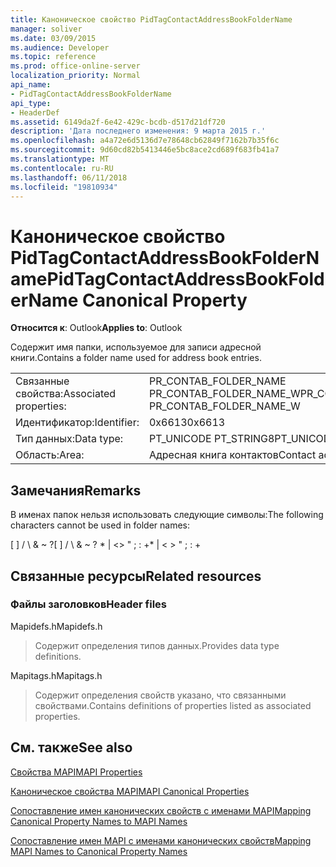 ```yaml
---
title: Каноническое свойство PidTagContactAddressBookFolderName
manager: soliver
ms.date: 03/09/2015
ms.audience: Developer
ms.topic: reference
ms.prod: office-online-server
localization_priority: Normal
api_name:
- PidTagContactAddressBookFolderName
api_type:
- HeaderDef
ms.assetid: 6149da2f-6e42-429c-bcdb-d517d21df720
description: 'Дата последнего изменения: 9 марта 2015 г.'
ms.openlocfilehash: a4a72e6d5136d7e78648cb62849f7162b7b35f6c
ms.sourcegitcommit: 9d60cd82b5413446e5bc8ace2cd689f683fb41a7
ms.translationtype: MT
ms.contentlocale: ru-RU
ms.lasthandoff: 06/11/2018
ms.locfileid: "19810934"
---
```

# <a name="pidtagcontactaddressbookfoldername-canonical-property"></a><span data-ttu-id="acbcd-103">Каноническое свойство PidTagContactAddressBookFolderName</span><span class="sxs-lookup"><span data-stu-id="acbcd-103">PidTagContactAddressBookFolderName Canonical Property</span></span>

  
  
<span data-ttu-id="acbcd-104">**Относится к**: Outlook</span><span class="sxs-lookup"><span data-stu-id="acbcd-104">**Applies to**: Outlook</span></span> 
  
<span data-ttu-id="acbcd-105">Содержит имя папки, используемое для записи адресной книги.</span><span class="sxs-lookup"><span data-stu-id="acbcd-105">Contains a folder name used for address book entries.</span></span>
  
|||
|:-----|:-----|
|<span data-ttu-id="acbcd-106">Связанные свойства:</span><span class="sxs-lookup"><span data-stu-id="acbcd-106">Associated properties:</span></span>  <br/> |<span data-ttu-id="acbcd-107">PR_CONTAB_FOLDER_NAME PR_CONTAB_FOLDER_NAME_W</span><span class="sxs-lookup"><span data-stu-id="acbcd-107">PR_CONTAB_FOLDER_NAME, PR_CONTAB_FOLDER_NAME_W</span></span>  <br/> |
|<span data-ttu-id="acbcd-108">Идентификатор:</span><span class="sxs-lookup"><span data-stu-id="acbcd-108">Identifier:</span></span>  <br/> |<span data-ttu-id="acbcd-109">0x6613</span><span class="sxs-lookup"><span data-stu-id="acbcd-109">0x6613</span></span>  <br/> |
|<span data-ttu-id="acbcd-110">Тип данных:</span><span class="sxs-lookup"><span data-stu-id="acbcd-110">Data type:</span></span>  <br/> |<span data-ttu-id="acbcd-111">PT_UNICODE PT_STRING8</span><span class="sxs-lookup"><span data-stu-id="acbcd-111">PT_UNICODE, PT_STRING8</span></span>  <br/> |
|<span data-ttu-id="acbcd-112">Область:</span><span class="sxs-lookup"><span data-stu-id="acbcd-112">Area:</span></span>  <br/> |<span data-ttu-id="acbcd-113">Адресная книга контактов</span><span class="sxs-lookup"><span data-stu-id="acbcd-113">Contact address book</span></span>  <br/> |
   
## <a name="remarks"></a><span data-ttu-id="acbcd-114">Замечания</span><span class="sxs-lookup"><span data-stu-id="acbcd-114">Remarks</span></span>

<span data-ttu-id="acbcd-115">В именах папок нельзя использовать следующие символы:</span><span class="sxs-lookup"><span data-stu-id="acbcd-115">The following characters cannot be used in folder names:</span></span>
  
<span data-ttu-id="acbcd-116">[ ] / \ &amp; ~ ?</span><span class="sxs-lookup"><span data-stu-id="acbcd-116">[ ] / \ &amp; ~ ?</span></span> <span data-ttu-id="acbcd-117">\* | \<\> " ; : +</span><span class="sxs-lookup"><span data-stu-id="acbcd-117">\* | \< \> " ; : +</span></span>
  
## <a name="related-resources"></a><span data-ttu-id="acbcd-118">Связанные ресурсы</span><span class="sxs-lookup"><span data-stu-id="acbcd-118">Related resources</span></span>

### <a name="header-files"></a><span data-ttu-id="acbcd-119">Файлы заголовков</span><span class="sxs-lookup"><span data-stu-id="acbcd-119">Header files</span></span>

<span data-ttu-id="acbcd-120">Mapidefs.h</span><span class="sxs-lookup"><span data-stu-id="acbcd-120">Mapidefs.h</span></span>
  
> <span data-ttu-id="acbcd-121">Содержит определения типов данных.</span><span class="sxs-lookup"><span data-stu-id="acbcd-121">Provides data type definitions.</span></span>
    
<span data-ttu-id="acbcd-122">Mapitags.h</span><span class="sxs-lookup"><span data-stu-id="acbcd-122">Mapitags.h</span></span>
  
> <span data-ttu-id="acbcd-123">Содержит определения свойств указано, что связанными свойствами.</span><span class="sxs-lookup"><span data-stu-id="acbcd-123">Contains definitions of properties listed as associated properties.</span></span>
    
## <a name="see-also"></a><span data-ttu-id="acbcd-124">См. также</span><span class="sxs-lookup"><span data-stu-id="acbcd-124">See also</span></span>



[<span data-ttu-id="acbcd-125">Свойства MAPI</span><span class="sxs-lookup"><span data-stu-id="acbcd-125">MAPI Properties</span></span>](mapi-properties.md)
  
[<span data-ttu-id="acbcd-126">Каноническое свойства MAPI</span><span class="sxs-lookup"><span data-stu-id="acbcd-126">MAPI Canonical Properties</span></span>](mapi-canonical-properties.md)
  
[<span data-ttu-id="acbcd-127">Сопоставление имен канонических свойств с именами MAPI</span><span class="sxs-lookup"><span data-stu-id="acbcd-127">Mapping Canonical Property Names to MAPI Names</span></span>](mapping-canonical-property-names-to-mapi-names.md)
  
[<span data-ttu-id="acbcd-128">Сопоставление имен MAPI с именами канонических свойств</span><span class="sxs-lookup"><span data-stu-id="acbcd-128">Mapping MAPI Names to Canonical Property Names</span></span>](mapping-mapi-names-to-canonical-property-names.md)

